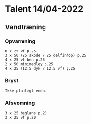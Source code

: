 # Talent 14/04-2022

## Vandtræning
### Opvarmning
    6 x 25 vf p.25
    3 x 50 (25 skode / 25 delfinhop) p.25
    4 x 25 vf ben p.25
    2 x 50 minimedley p.25
    4 x 25 (12.5 dyk / 12.5 vf) p.25

### Bryst
    Ikke planlægt endnu

### Afsvømning
    3 x 25 baglæns p.20
    3 x 25 vf p.20
